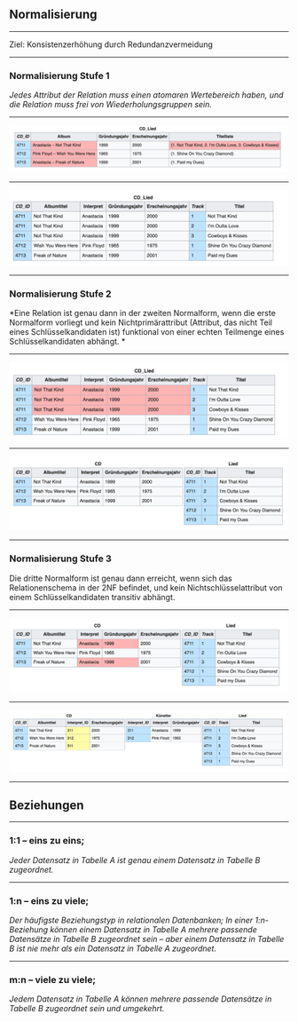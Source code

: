 <!-- classes: title -->

## Normalisierung

---

Ziel: Konsistenzerhöhung durch Redundanzvermeidung

---

### Normalisierung Stufe 1

*Jedes Attribut der Relation muss einen atomaren Wertebereich haben, und die Relation muss frei von Wiederholungsgruppen sein.*

---

![Normalisierung Stufe 1, falsch](images/normalization-1.wrong.png)

---

![Normalisierung Stufe 1, richtig](images/normalization-1.ok.png)

---

### Normalisierung Stufe 2

*Eine Relation ist genau dann in der zweiten Normalform, wenn die erste Normalform vorliegt und kein Nichtprimärattribut (Attribut, das nicht Teil eines Schlüsselkandidaten ist) funktional von einer echten Teilmenge eines Schlüsselkandidaten abhängt. *

---

![Normalisierung Stufe 2, falsch](images/normalization-2.wrong.png)

---

![Normalisierung Stufe 2, richtig](images/normalization-2.ok.png)

---

### Normalisierung Stufe 3

Die dritte Normalform ist genau dann erreicht, wenn sich das Relationenschema in der 2NF befindet, und kein Nichtschlüsselattribut von einem Schlüsselkandidaten transitiv abhängt.

---

![Normalisierung Stufe 3, falsch](images/normalization-3.wrong.png)

---

![Normalisierung Stufe 3, richtig](images/normalization-3.ok.png)

---

## Beziehungen

---

### 1:1 – eins zu eins; 

*Jeder Datensatz in Tabelle A ist genau einem Datensatz in Tabelle B zugeordnet.*

---

### 1:n – eins zu viele;

*Der häufigste Beziehungstyp in relationalen Datenbanken; In einer 1:n-Beziehung können einem Datensatz in Tabelle A mehrere passende Datensätze in Tabelle B zugeordnet sein – aber einem Datensatz in Tabelle B ist nie mehr als ein Datensatz in Tabelle A zugeordnet.*

---

### m:n – viele zu viele;

*Jedem Datensatz in Tabelle A können mehrere passende Datensätze in Tabelle B zugeordnet sein und umgekehrt.*

